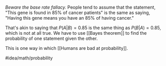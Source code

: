 *Beware the base rate fallacy.* People tend to assume that the statement, "This gene is found in 85% of cancer patients" is the same as saying, "Having this gene means you have an 85% of having cancer." 

That's akin to saying that  $P(A|B)=0.85$ is the same thing as $P(B|A)=0.85$, which is not at all true. We have to use [[Bayes theorem]] to find the probability of one statement given the other.

This is one way in which [[Humans are bad at probability]]. 

#idea/math/probability